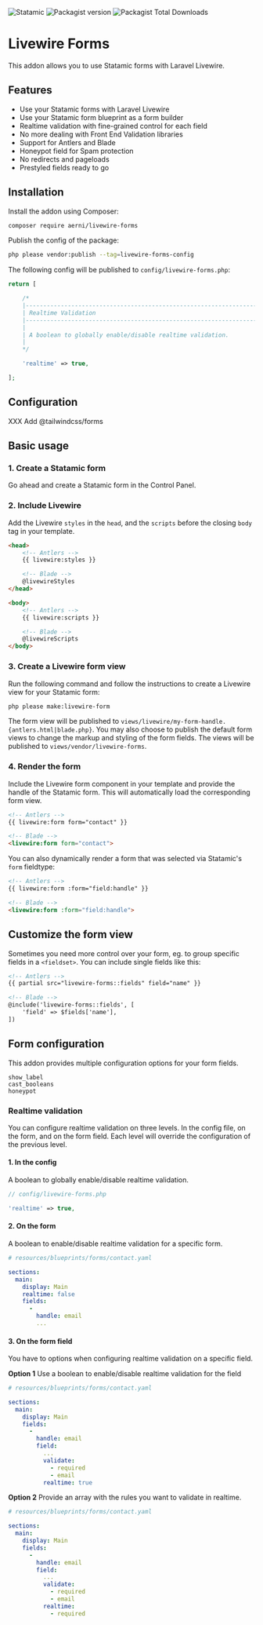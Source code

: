 ![Statamic](https://flat.badgen.net/badge/Statamic/3.0+/FF269E) ![Packagist version](https://flat.badgen.net/packagist/v/aerni/livewire-forms/latest) ![Packagist Total Downloads](https://flat.badgen.net/packagist/dt/aerni/livewire-forms)

# Livewire Forms
This addon allows you to use Statamic forms with Laravel Livewire.

## Features
- Use your Statamic forms with Laravel Livewire
- Use your Statamic form blueprint as a form builder
- Realtime validation with fine-grained control for each field
- No more dealing with Front End Validation libraries
- Support for Antlers and Blade
- Honeypot field for Spam protection
- No redirects and pageloads
- Prestyled fields ready to go

## Installation
Install the addon using Composer:

```bash
composer require aerni/livewire-forms
```

Publish the config of the package:

```bash
php please vendor:publish --tag=livewire-forms-config
```

The following config will be published to `config/livewire-forms.php`:

```php
return [

    /*
    |--------------------------------------------------------------------------
    | Realtime Validation
    |--------------------------------------------------------------------------
    |
    | A boolean to globally enable/disable realtime validation.
    |
    */

    'realtime' => true,

];
```

## Configuration
XXX
Add @tailwindcss/forms

## Basic usage

### 1. Create a Statamic form

Go ahead and create a Statamic form in the Control Panel.
### 2. Include Livewire

Add the Livewire `styles` in the `head`, and the `scripts` before the closing `body` tag in your template.

```html
<head>
    <!-- Antlers -->
    {{ livewire:styles }}

    <!-- Blade -->
    @livewireStyles
</head>

<body>
    <!-- Antlers -->
    {{ livewire:scripts }}

    <!-- Blade -->
    @livewireScripts
</body>
```

### 3. Create a Livewire form view

Run the following command and follow the instructions to create a Livewire view for your Statamic form:

```bash
php please make:livewire-form
```

The form view will be published to `views/livewire/my-form-handle.{antlers.html|blade.php}`. You may also choose to publish the default form views to change the markup and styling of the form fields. The views will be published to `views/vendor/livewire-forms`.

### 4. Render the form

Include the Livewire form component in your template and provide the handle of the Statamic form. This will automatically load the corresponding form view.

```html
<!-- Antlers -->
{{ livewire:form form="contact" }}

<!-- Blade -->
<livewire:form form="contact">
```

You can also dynamically render a form that was selected via Statamic's `form` fieldtype:

```html
<!-- Antlers -->
{{ livewire:form :form="field:handle" }}

<!-- Blade -->
<livewire:form :form="field:handle">
```

## Customize the form view

Sometimes you need more control over your form, eg. to group specific fields in a `<fieldset>`. You can include single fields like this:

```html
<!-- Antlers -->
{{ partial src="livewire-forms::fields" field="name" }}

<!-- Blade -->
@include('livewire-forms::fields', [
    'field' => $fields['name'],
])
```

## Form configuration

This addon provides multiple configuration options for your form fields.

```
show_label
cast_booleans
honeypot
```

### Realtime validation

You can configure realtime validation on three levels. In the config file, on the form, and on the form field. Each level will override the configuration of the previous level.

#### 1. In the config
A boolean to globally enable/disable realtime validation.

```php
// config/livewire-forms.php

'realtime' => true,
```

#### 2. On the form
A boolean to enable/disable realtime validation for a specific form.

```yaml
# resources/blueprints/forms/contact.yaml

sections:
  main:
    display: Main
    realtime: false
    fields:
      -
        handle: email
        ...
```

#### 3. On the form field
You have to options when configuring realtime validation on a specific field.

**Option 1**
Use a boolean to enable/disable realtime validation for the field

```yaml
# resources/blueprints/forms/contact.yaml

sections:
  main:
    display: Main
    fields:
      -
        handle: email
        field:
          ...
          validate:
            - required
            - email
          realtime: true
```

**Option 2**
Provide an array with the rules you want to validate in realtime.

```yaml
# resources/blueprints/forms/contact.yaml

sections:
  main:
    display: Main
    fields:
      -
        handle: email
        field:
          ...
          validate:
            - required
            - email
          realtime:
            - required
```
